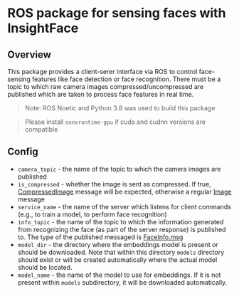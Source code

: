 # ROS package for sensing faces with InsightFace

## Overview

This package provides a client-serer interface via ROS to control face-sensing features like face detection or face recognition. There must be a topic to which raw camera images compressed/uncompressed are published which are taken to process face features in real time.

> Note: ROS Noetic and Python 3.8 was used to build this package

> Please install `onnxruntime-gpu` if cuda and cudnn versions are compatible

## Config
* `camera_topic` - the name of the topic to which the camera images are published
* `is_compressed` - whether the image is sent as compressed. If true, [CompressedImage](http://docs.ros.org/en/noetic/api/sensor_msgs/html/msg/CompressedImage.html) message will be expected, otherwise a regular [Image](http://docs.ros.org/en/noetic/api/sensor_msgs/html/msg/Image.html) message
* `service_name` - the name of the server which listens for client commands (e.g., to train a model, to perform face recognition)
* `info_topic` - the name of the topic to which the information generated from recognizing the face (as part of the server response) is published to. The type of the published messaged is [FaceInfo.msg](msg/FaceInfo.msg)
* `model_dir` - the directory where the embeddings model is present or should be downloaded. Note that within this directory `models` directory should exist or will be created automatically where the actual model should be located.
* `model_name` - the name of the model to use for embeddings. If it is not present within `models` subdirectory, it will be downloaded automatically.
